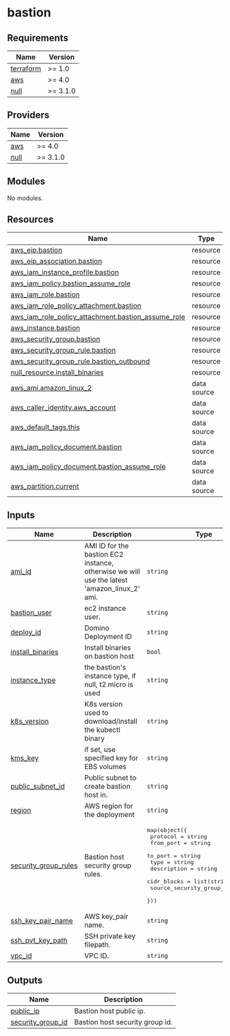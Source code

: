 # bastion

<!-- BEGINNING OF PRE-COMMIT-TERRAFORM DOCS HOOK -->
## Requirements

| Name | Version |
|------|---------|
| <a name="requirement_terraform"></a> [terraform](#requirement\_terraform) | >= 1.0 |
| <a name="requirement_aws"></a> [aws](#requirement\_aws) | >= 4.0 |
| <a name="requirement_null"></a> [null](#requirement\_null) | >= 3.1.0 |

## Providers

| Name | Version |
|------|---------|
| <a name="provider_aws"></a> [aws](#provider\_aws) | >= 4.0 |
| <a name="provider_null"></a> [null](#provider\_null) | >= 3.1.0 |

## Modules

No modules.

## Resources

| Name | Type |
|------|------|
| [aws_eip.bastion](https://registry.terraform.io/providers/hashicorp/aws/latest/docs/resources/eip) | resource |
| [aws_eip_association.bastion](https://registry.terraform.io/providers/hashicorp/aws/latest/docs/resources/eip_association) | resource |
| [aws_iam_instance_profile.bastion](https://registry.terraform.io/providers/hashicorp/aws/latest/docs/resources/iam_instance_profile) | resource |
| [aws_iam_policy.bastion_assume_role](https://registry.terraform.io/providers/hashicorp/aws/latest/docs/resources/iam_policy) | resource |
| [aws_iam_role.bastion](https://registry.terraform.io/providers/hashicorp/aws/latest/docs/resources/iam_role) | resource |
| [aws_iam_role_policy_attachment.bastion](https://registry.terraform.io/providers/hashicorp/aws/latest/docs/resources/iam_role_policy_attachment) | resource |
| [aws_iam_role_policy_attachment.bastion_assume_role](https://registry.terraform.io/providers/hashicorp/aws/latest/docs/resources/iam_role_policy_attachment) | resource |
| [aws_instance.bastion](https://registry.terraform.io/providers/hashicorp/aws/latest/docs/resources/instance) | resource |
| [aws_security_group.bastion](https://registry.terraform.io/providers/hashicorp/aws/latest/docs/resources/security_group) | resource |
| [aws_security_group_rule.bastion](https://registry.terraform.io/providers/hashicorp/aws/latest/docs/resources/security_group_rule) | resource |
| [aws_security_group_rule.bastion_outbound](https://registry.terraform.io/providers/hashicorp/aws/latest/docs/resources/security_group_rule) | resource |
| [null_resource.install_binaries](https://registry.terraform.io/providers/hashicorp/null/latest/docs/resources/resource) | resource |
| [aws_ami.amazon_linux_2](https://registry.terraform.io/providers/hashicorp/aws/latest/docs/data-sources/ami) | data source |
| [aws_caller_identity.aws_account](https://registry.terraform.io/providers/hashicorp/aws/latest/docs/data-sources/caller_identity) | data source |
| [aws_default_tags.this](https://registry.terraform.io/providers/hashicorp/aws/latest/docs/data-sources/default_tags) | data source |
| [aws_iam_policy_document.bastion](https://registry.terraform.io/providers/hashicorp/aws/latest/docs/data-sources/iam_policy_document) | data source |
| [aws_iam_policy_document.bastion_assume_role](https://registry.terraform.io/providers/hashicorp/aws/latest/docs/data-sources/iam_policy_document) | data source |
| [aws_partition.current](https://registry.terraform.io/providers/hashicorp/aws/latest/docs/data-sources/partition) | data source |

## Inputs

| Name | Description | Type | Default | Required |
|------|-------------|------|---------|:--------:|
| <a name="input_ami_id"></a> [ami\_id](#input\_ami\_id) | AMI ID for the bastion EC2 instance, otherwise we will use the latest 'amazon\_linux\_2' ami. | `string` | `null` | no |
| <a name="input_bastion_user"></a> [bastion\_user](#input\_bastion\_user) | ec2 instance user. | `string` | `"ec2-user"` | no |
| <a name="input_deploy_id"></a> [deploy\_id](#input\_deploy\_id) | Domino Deployment ID | `string` | n/a | yes |
| <a name="input_install_binaries"></a> [install\_binaries](#input\_install\_binaries) | Install binaries on bastion host | `bool` | `false` | no |
| <a name="input_instance_type"></a> [instance\_type](#input\_instance\_type) | the bastion's instance type, if null, t2.micro is used | `string` | `null` | no |
| <a name="input_k8s_version"></a> [k8s\_version](#input\_k8s\_version) | K8s version used to download/install the kubectl binary | `string` | `"1.25"` | no |
| <a name="input_kms_key"></a> [kms\_key](#input\_kms\_key) | if set, use specified key for EBS volumes | `string` | `null` | no |
| <a name="input_public_subnet_id"></a> [public\_subnet\_id](#input\_public\_subnet\_id) | Public subnet to create bastion host in. | `string` | n/a | yes |
| <a name="input_region"></a> [region](#input\_region) | AWS region for the deployment | `string` | n/a | yes |
| <a name="input_security_group_rules"></a> [security\_group\_rules](#input\_security\_group\_rules) | Bastion host security group rules. | <pre>map(object({<br>    protocol                 = string<br>    from_port                = string<br>    to_port                  = string<br>    type                     = string<br>    description              = string<br>    cidr_blocks              = list(string)<br>    source_security_group_id = string<br>  }))</pre> | `{}` | no |
| <a name="input_ssh_key_pair_name"></a> [ssh\_key\_pair\_name](#input\_ssh\_key\_pair\_name) | AWS key\_pair name. | `string` | n/a | yes |
| <a name="input_ssh_pvt_key_path"></a> [ssh\_pvt\_key\_path](#input\_ssh\_pvt\_key\_path) | SSH private key filepath. | `string` | n/a | yes |
| <a name="input_vpc_id"></a> [vpc\_id](#input\_vpc\_id) | VPC ID. | `string` | n/a | yes |

## Outputs

| Name | Description |
|------|-------------|
| <a name="output_public_ip"></a> [public\_ip](#output\_public\_ip) | Bastion host public ip. |
| <a name="output_security_group_id"></a> [security\_group\_id](#output\_security\_group\_id) | Bastion host security group id. |
<!-- END OF PRE-COMMIT-TERRAFORM DOCS HOOK -->
